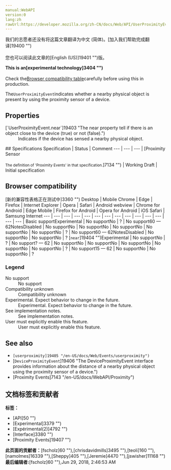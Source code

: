 ```yaml
---
manual:WebAPI
version:0
lang:zh
rawUrl:https://developer.mozilla.org/zh-CN/docs/Web/API/UserProximityEvent
---
```




<bdi>我们的志愿者还没有将这篇文章翻译为<bdi>中文 (简体)</bdi>。[加入我们帮助完成翻译]19400 "")<br></br>您也可以阅读此文章的[English (US)]19401 "")版。</bdi>






**This is an[experimental technology]3404 "")**<br></br>Check the[Browser compatibility table](%3262#Browser_compatibility "")carefully before using this in production.




The`UserProximityEvent`indicates whether a nearby physical object is present by using the proximity sensor of a device.


## Properties<a name="Properties"></a>
<dl><dt id=''>[`UserProximityEvent.near`]19403 "The near property tell if there is an object close to the device (true) or not (false).")</dt><dd>Indicates if the device has sensed a nearby physical object.</dd></dl>
## Specifications<a name="Specifications"></a>
Specification | Status | Comment 
 ---  |  ---  |  ---  | 
[Proximity Sensor<br></br><small>The definition of &#39;Proximity Events&#39; in that specification.</small>]7134 "") | Working Draft | Initial specification 


## Browser compatibility<a name="Browser_compatibility"></a>
[新的兼容性表格正在测试中<i></i>]3360 "")
<abbr>Desktop<i></i></abbr> | <abbr>Mobile<i></i></abbr> 
<abbr>Chrome<i></i></abbr> | <abbr>Edge<i></i></abbr> | <abbr>Firefox<i></i></abbr> | <abbr>Internet Explorer<i></i></abbr> | <abbr>Opera<i></i></abbr> | <abbr>Safari<i></i></abbr> | <abbr>Android webview<i></i></abbr> | <abbr>Chrome for Android<i></i></abbr> | <abbr>Edge Mobile<i></i></abbr> | <abbr>Firefox for Android<i></i></abbr> | <abbr>Opera for Android<i></i></abbr> | <abbr>iOS Safari<i></i></abbr> | <abbr>Samsung Internet<i></i></abbr> 
 ---  |  ---  |  ---  |  ---  |  ---  |  ---  |  ---  |  ---  |  ---  |  ---  |  ---  |  ---  |  ---  |  ---  | 
Basic support<abbr>Experimental<i></i></abbr> | <abbr>No support</abbr>No | <abbr>?</abbr> | <abbr>No support</abbr>60 — 62<abbr>Notes<i></i></abbr><abbr>Disabled<i></i></abbr> | <abbr>No support</abbr>No | <abbr>No support</abbr>No | <abbr>No support</abbr>No | <abbr>No support</abbr>No | <abbr>No support</abbr>No | <abbr>?</abbr> | <abbr>No support</abbr>60 — 62<abbr>Notes<i></i></abbr><abbr>Disabled<i></i></abbr> | <abbr>No support</abbr>No | <abbr>No support</abbr>No | <abbr>?</abbr> 
[`near`]19404 "")<abbr>Experimental<i></i></abbr> | <abbr>No support</abbr>No | <abbr>?</abbr> | <abbr>No support</abbr>? — 62 | <abbr>No support</abbr>No | <abbr>No support</abbr>No | <abbr>No support</abbr>No | <abbr>No support</abbr>No | <abbr>No support</abbr>No | <abbr>?</abbr> | <abbr>No support</abbr>15 — 62 | <abbr>No support</abbr>No | <abbr>No support</abbr>No | <abbr>?</abbr> 


### Legend<a name="Legend"></a>
<dl><dt id=''><abbr>No support</abbr></dt><dd>No support</dd><dt id=''><abbr>Compatibility unknown</abbr></dt><dd>Compatibility unknown</dd><dt id=''><abbr>Experimental. Expect behavior to change in the future.<i></i></abbr></dt><dd>Experimental. Expect behavior to change in the future.</dd><dt id=''><abbr>See implementation notes.<i></i></abbr></dt><dd>See implementation notes.</dd><dt id=''><abbr>User must explicitly enable this feature.<i></i></abbr></dt><dd>User must explicitly enable this feature.</dd></dl>

## See also<a name="See_also"></a>

* `[userproximity]19405 "/en-US/docs/Web/Events/userproximity")`
* [`DeviceProximityEvent`]19406 "The DeviceProximityEvent interface provides information about the distance of a nearby physical object using the proximity sensor of a device.")
* [Proximity Events]7143 "/en-US/docs/WebAPI/Proximity")



## 文档标签和贡献者
**标签：**
* [API]50 "")
* [Experimental]3379 "")
* [Expérimental(2)]4792 "")
* [Interface]3380 "")
* [Proximity Events]19407 "")

**此页面的贡献者：**[fscholz]60 ""),[chrisdavidmills]3495 ""),[teoli]160 ""),[namolmes]16339 ""),[Sheppy]405 ""),[Jeremie]4470 ""),[jswisher]11168 "")
**最后编辑者:**[fscholz]60 ""),<time>Jun 29, 2018, 2:46:53 AM</time>


